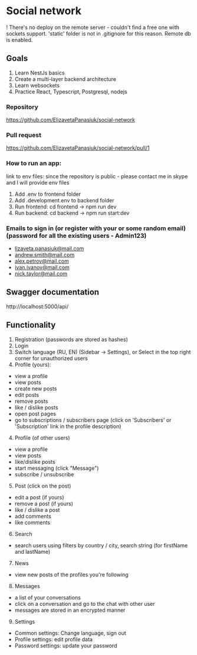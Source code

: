 # Social network
! There's no deploy on the remote server - couldn't find a free one with sockets support. 'static' folder is not in .gitignore for this reason.
Remote db is enabled.
## Goals
1. Learn NestJs basics
2. Create a multi-layer backend architecture
3. Learn websockets
4. Practice React, Typescript, Postgresql, nodejs
### Repository
https://github.com/ElizavetaPanasiuk/social-network
### Pull request
https://github.com/ElizavetaPanasiuk/social-network/pull/1
### How to run an app:
link to env files: since the repository is public - please contact me in skype and I will provide env files
1. Add .env to frontend folder
2. Add .development.env to backend folder
3. Run frontend: cd frontend -> npm run dev
4. Run backend: cd backend -> npm run start:dev 

### Emails to sign in (or register with your or some random email) (password for all the existing users - Admin123)
- lizaveta.panasiuk@mail.com
- andrew.smith@mail.com
- alex.petrov@mail.com
- ivan.ivanov@mail.com
- nick.taylor@mail.com

## Swagger documentation
http://localhost:5000/api/

## Functionality
1. Registration (passwords are stored as hashes)
2. Login
3. Switch language (RU, EN) (Sidebar -> Settings), or Select in the top right corner for unauthorized users
4. Profile (yours):
- view a profile
- view posts
- create new posts
- edit posts
- remove posts
- like / dislike posts
- open post pages
- go to subscriptions / subscribers page (click on 'Subscribers' or 'Subscription' link in the profile description)
4. Profile (of other users)
- view a profile
- view posts
- like/dislike posts
- start messaging (click "Message")
- subscribe / unsubscribe
5. Post (click on the post)
- edit a post (if yours)
- remove a post (if yours)
- like / dislike a post
- add comments
- like comments
6. Search
- search users using filters by country / city, search string (for firstName and lastName)
7. News
- view new posts of the profiles you're following
8. Messages
- a list of your conversations
- click on a conversation and go to the chat with other user
- messages are stored in an encrypted manner
9. Settings
- Common settings: Change language, sign out
- Profile settings: edit profile data
- Password settings: update your password
